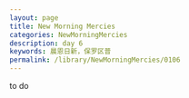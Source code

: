 ```yaml
---
layout: page
title: New Morning Mercies
categories: NewMorningMercies
description: day 6
keywords: 晨恩日新，保罗区普
permalink: /library/NewMorningMercies/0106
---
```


to do